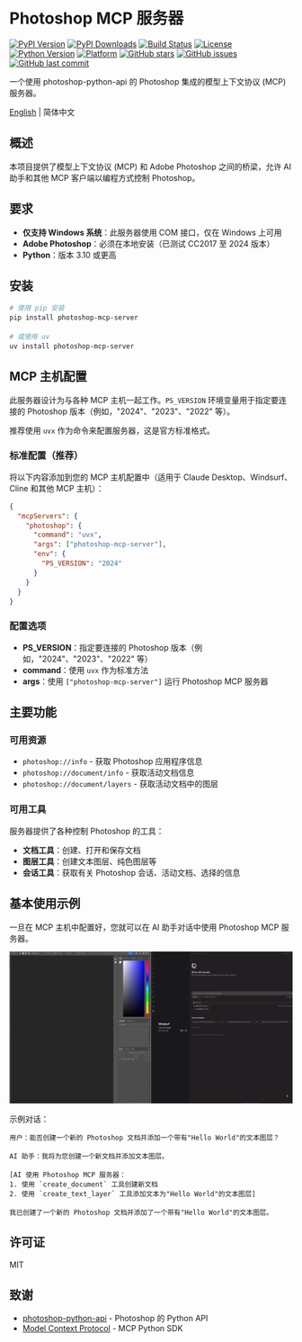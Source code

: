 # Photoshop MCP 服务器

[![PyPI Version](https://img.shields.io/pypi/v/photoshop-mcp-server.svg)](https://pypi.org/project/photoshop-mcp-server/)
[![PyPI Downloads](https://img.shields.io/pypi/dm/photoshop-mcp-server.svg)](https://pypi.org/project/photoshop-mcp-server/)
[![Build Status](https://github.com/loonghao/photoshop-python-api-mcp-server/actions/workflows/python-publish.yml/badge.svg)](https://github.com/loonghao/photoshop-python-api-mcp-server/actions/workflows/python-publish.yml)
[![License](https://img.shields.io/github/license/loonghao/photoshop-python-api-mcp-server.svg)](https://github.com/loonghao/photoshop-python-api-mcp-server/blob/main/LICENSE)
[![Python Version](https://img.shields.io/pypi/pyversions/photoshop-mcp-server.svg)](https://pypi.org/project/photoshop-mcp-server/)
[![Platform](https://img.shields.io/badge/platform-windows-lightgrey.svg)](https://github.com/loonghao/photoshop-python-api-mcp-server)
[![GitHub stars](https://img.shields.io/github/stars/loonghao/photoshop-python-api-mcp-server.svg)](https://github.com/loonghao/photoshop-python-api-mcp-server/stargazers)
[![GitHub issues](https://img.shields.io/github/issues/loonghao/photoshop-python-api-mcp-server.svg)](https://github.com/loonghao/photoshop-python-api-mcp-server/issues)
[![GitHub last commit](https://img.shields.io/github/last-commit/loonghao/photoshop-python-api-mcp-server.svg)](https://github.com/loonghao/photoshop-python-api-mcp-server/commits/main)

一个使用 photoshop-python-api 的 Photoshop 集成的模型上下文协议 (MCP) 服务器。

[English](README.md) | 简体中文

## 概述

本项目提供了模型上下文协议 (MCP) 和 Adobe Photoshop 之间的桥梁，允许 AI 助手和其他 MCP 客户端以编程方式控制 Photoshop。

## 要求

- **仅支持 Windows 系统**：此服务器使用 COM 接口，仅在 Windows 上可用
- **Adobe Photoshop**：必须在本地安装（已测试 CC2017 至 2024 版本）
- **Python**：版本 3.10 或更高

## 安装

```bash
# 使用 pip 安装
pip install photoshop-mcp-server

# 或使用 uv
uv install photoshop-mcp-server
```

## MCP 主机配置

此服务器设计为与各种 MCP 主机一起工作。`PS_VERSION` 环境变量用于指定要连接的 Photoshop 版本（例如，"2024"、"2023"、"2022" 等）。

推荐使用 `uvx` 作为命令来配置服务器，这是官方标准格式。

### 标准配置（推荐）

将以下内容添加到您的 MCP 主机配置中（适用于 Claude Desktop、Windsurf、Cline 和其他 MCP 主机）：

```json
{
  "mcpServers": {
    "photoshop": {
      "command": "uvx",
      "args": ["photoshop-mcp-server"],
      "env": {
        "PS_VERSION": "2024"
      }
    }
  }
}
```

### 配置选项

- **PS_VERSION**：指定要连接的 Photoshop 版本（例如，"2024"、"2023"、"2022" 等）
- **command**：使用 `uvx` 作为标准方法
- **args**：使用 `["photoshop-mcp-server"]` 运行 Photoshop MCP 服务器

## 主要功能

### 可用资源

- `photoshop://info` - 获取 Photoshop 应用程序信息
- `photoshop://document/info` - 获取活动文档信息
- `photoshop://document/layers` - 获取活动文档中的图层

### 可用工具

服务器提供了各种控制 Photoshop 的工具：

- **文档工具**：创建、打开和保存文档
- **图层工具**：创建文本图层、纯色图层等
- **会话工具**：获取有关 Photoshop 会话、活动文档、选择的信息

## 基本使用示例

一旦在 MCP 主机中配置好，您就可以在 AI 助手对话中使用 Photoshop MCP 服务器。

![Photoshop MCP 服务器演示](assets/ps-mcp.gif)

示例对话：

```text
用户：能否创建一个新的 Photoshop 文档并添加一个带有"Hello World"的文本图层？

AI 助手：我将为您创建一个新文档并添加文本图层。

[AI 使用 Photoshop MCP 服务器：
1. 使用 `create_document` 工具创建新文档
2. 使用 `create_text_layer` 工具添加文本为"Hello World"的文本图层]

我已创建了一个新的 Photoshop 文档并添加了一个带有"Hello World"的文本图层。
```

## 许可证

MIT

## 致谢

- [photoshop-python-api](https://github.com/loonghao/photoshop-python-api) - Photoshop 的 Python API
- [Model Context Protocol](https://github.com/modelcontextprotocol/python-sdk) - MCP Python SDK
